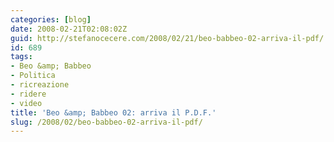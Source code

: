 ```yaml
---
categories: [blog]
date: 2008-02-21T02:08:02Z
guid: http://stefanocecere.com/2008/02/21/beo-babbeo-02-arriva-il-pdf/
id: 689
tags:
- Beo &amp; Babbeo
- Politica
- ricreazione
- ridere
- video
title: 'Beo &amp; Babbeo 02: arriva il P.D.F.'
slug: /2008/02/beo-babbeo-02-arriva-il-pdf/
---
```



